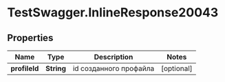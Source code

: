 # TestSwagger.InlineResponse20043

## Properties

Name | Type | Description | Notes
------------ | ------------- | ------------- | -------------
**profileId** | **String** | id созданного профайла | [optional] 


